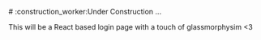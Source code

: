 <p align: center># :construction_worker:Under Construction ...</p>
This will be a React based login page with a touch of glassmorphysim &lt;3
